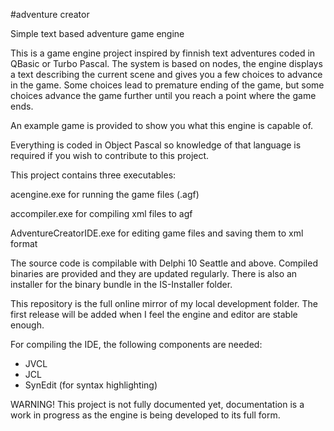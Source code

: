#adventure creator                                                                                                 

Simple text based adventure game engine

This is a game engine project inspired by finnish text adventures coded in QBasic or Turbo Pascal.
The system is based on nodes, the engine displays a text describing the current scene and gives you a few choices
to advance in the game. Some choices lead to premature ending of the game, but some choices advance the game further until
you reach a point where the game ends.

An example game is provided to show you what this engine is capable of.

Everything is coded in Object Pascal so knowledge of that language is required if you wish to contribute to this project.

This project contains three executables: 



acengine.exe for running the game files (.agf)

accompiler.exe for compiling xml files to agf

AdventureCreatorIDE.exe for editing game files and saving them to xml format

The source code is compilable with Delphi 10 Seattle and above. Compiled binaries are provided and they are
updated regularly. There is also an installer for the binary bundle in the IS-Installer folder.

This repository is the full online mirror of my local development folder. The first release will be added when I feel the engine and editor are stable enough.

For compiling the IDE, the following components are needed:

- JVCL
- JCL
- SynEdit (for syntax highlighting)

WARNING! This project is not fully documented yet, documentation is a work in progress as the engine is 
being developed to its full form.
